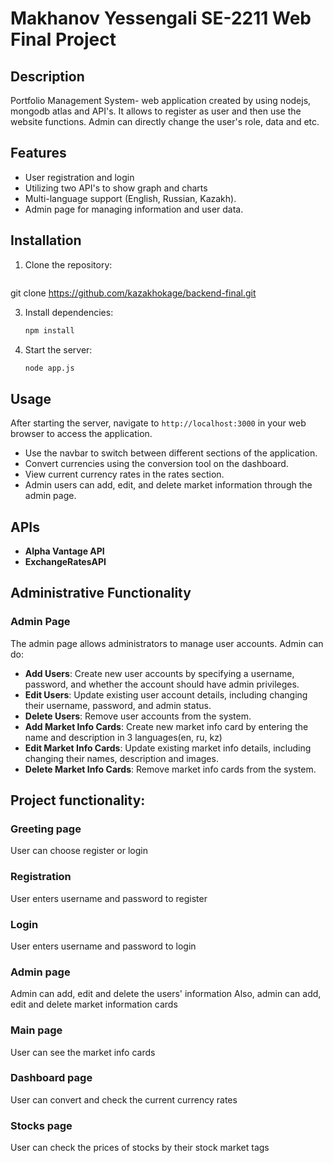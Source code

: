 # Makhanov Yessengali SE-2211 Web Final Project

## Description

Portfolio Management System- web application created by using nodejs, mongodb atlas and API's. It allows to register as user and then use the website functions. Admin can directly change the user's role, data and etc.

## Features

- User registration and login
- Utilizing two API's to show graph and charts
- Multi-language support (English, Russian, Kazakh).
- Admin page for managing information and user data.

## Installation

1. Clone the repository:
   ```bash
  git clone <https://github.com/kazakhokage/backend-final.git>

3. Install dependencies:
    ```bash
   npm install

4. Start the server:
    ```bash
   node app.js

## Usage

After starting the server, navigate to `http://localhost:3000` in your web browser to access the application.

- Use the navbar to switch between different sections of the application.
- Convert currencies using the conversion tool on the dashboard.
- View current currency rates in the rates section.
- Admin users can add, edit, and delete market information through the admin page.

## APIs 

- **Alpha Vantage API** 
- **ExchangeRatesAPI** 

## Administrative Functionality

### Admin Page

The admin page allows administrators to manage user accounts. Admin can do:

- **Add Users**: Create new user accounts by specifying a username, password, and whether the account should have admin privileges.
- **Edit Users**: Update existing user account details, including changing their username, password, and admin status.
- **Delete Users**: Remove user accounts from the system.
- **Add Market Info Cards**: Create new market info card by entering the name and description in 3 languages(en, ru, kz)
- **Edit Market Info Cards**: Update existing market info details, including changing their names, description and images.
- **Delete Market Info Cards**: Remove market info cards from the system.


## Project functionality:

### Greeting page
User can choose register or login
### Registration
User enters username and password to register
### Login
User enters username and password to login
### Admin page
Admin can add, edit and delete the users' information
Also, admin can add, edit and delete market information cards
### Main page
User can see the market info cards 
### Dashboard page
User can convert and check the current currency rates
### Stocks page
User can check the prices of stocks by their stock market tags




